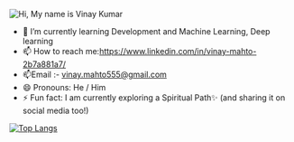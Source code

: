 ![Hi, My name is Vinay Kumar]([https://ibb.co/PYV3ZKx](https://www.imghippo.com/i/MIqKd1727776742.png))





- 🌱 I’m currently learning Development and Machine Learning, Deep learning
- 📫 How to reach me:https://www.linkedin.com/in/vinay-mahto-2b7a881a7/
- 📫Email :- vinay.mahto555@gmail.com
- 😄 Pronouns: He / Him
- ⚡ Fun fact: I am currently exploring a Spiritual Path✨ (and sharing it on social media too!)

[![Top Langs](https://github-readme-stats.vercel.app/api/top-langs/?username=vinaykumar231)](https://github.com/anuraghazra/github-readme-stats)

<!--
*dev02chandan/dev02chandan* is a ✨ special ✨ repository because its README.md (this file) appears on your GitHub profile.

Here are some ideas to get you started:

- 🔭 I’m currently working on ...
- 🌱 I’m currently learning ...
- 👯 I’m looking to collaborate on ...
- 🤔 I’m looking for help with ...
- 💬 Ask me about ...
- 📫 How to reach me: ...
- 😄 Pronouns: ...
- ⚡ Fun fact: ...
-->
